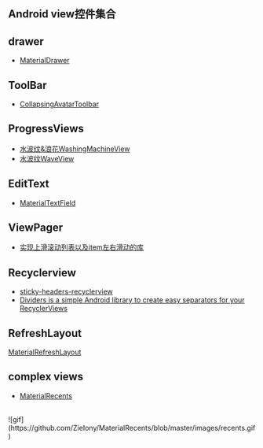 Android view控件集合
---

## drawer
* [MaterialDrawer](https://github.com/mikepenz/MaterialDrawer)

## ToolBar
* [CollapsingAvatarToolbar](https://github.com/Sloy/CollapsingAvatarToolbar)

## ProgressViews
* [水波纹&浪花WashingMachineView](https://github.com/naman14/WashingMachineView)
* [水波纹WaveView](https://github.com/gelitenight/WaveView)

## EditText
* [MaterialTextField](https://github.com/florent37/MaterialTextField)

## ViewPager
* [实现上滑滚动列表以及item左右滑动的库](https://github.com/florent37/MaterialLeanBack)

## Recyclerview
* [sticky-headers-recyclerview](https://github.com/timehop/sticky-headers-recyclerview)
* [Dividers is a simple Android library to create easy separators for your RecyclerViews](https://github.com/Karumi/Dividers)

## RefreshLayout
[MaterialRefreshLayout](https://github.com/android-cjj/Android-MaterialRefreshLayout)

## complex views
* [MaterialRecents](https://github.com/ZieIony/MaterialRecents)
<br/>
![gif](https://github.com/ZieIony/MaterialRecents/blob/master/images/recents.gif)
